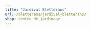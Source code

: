 ```yaml
---
title: "Jardival Bletterans"
url: /bletterans/jardival-bletterans/
shop: centre de jardinage
---
```

